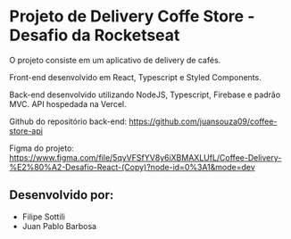 # Projeto de Delivery Coffe Store - Desafio da Rocketseat

O projeto consiste em um aplicativo de delivery de cafés.

Front-end desenvolvido em React, Typescript e Styled Components.

Back-end desenvolvido utilizando NodeJS, Typescript, Firebase e padrão MVC. API hospedada na Vercel.

Github do repositório back-end: https://github.com/juansouza09/coffee-store-api

Figma do projeto: https://www.figma.com/file/5qyVFSfYV8y6iXBMAXLUfL/Coffee-Delivery-%E2%80%A2-Desafio-React-(Copy)?node-id=0%3A1&mode=dev

## Desenvolvido por:

- Filipe Sottili
- Juan Pablo Barbosa
